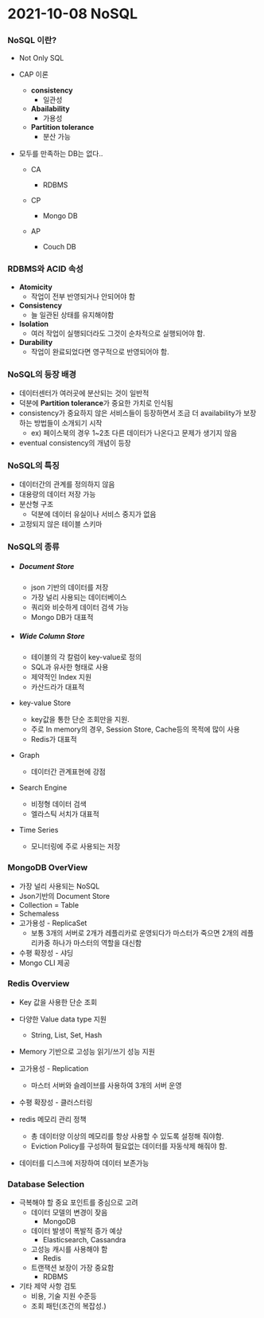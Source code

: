 # 2021-10-08 NoSQL

### NoSQL 이란?

- Not Only SQL

- CAP 이론

  - **consistency**
    - 일관성
  - **Abailability**
    - 가용성
  - **Partition tolerance**
    - 분산 가능

- 모두를 만족하는 DB는 없다..

  - CA

    - RDBMS

  - CP

    - Mongo DB

  - AP

    - Couch DB

      

### RDBMS와 ACID 속성

- **Atomicity**
  - 작업이 전부 반영되거나 안되어야 함
- **Consistency**
  - 늘 일관된 상태를 유지해야함
- **Isolation**
  - 여러 작업이 실행되더라도 그것이 순차적으로 실행되어야 함.
- **Durability**
  - 작업이 완료되었다면 영구적으로 반영되어야 함.



### NoSQL의 등장 배경

- 데이터센터가 여러곳에 분산되는 것이 일반적
- 덕분에 **Partition tolerance**가 중요한 가치로 인식됨
- consistency가 중요하지 않은 서비스들이 등장하면서 조금 더 availability가 보장하는 방법들이 소개되기 시작
  - ex) 페이스북의 경우 1~2초 다른 데이터가 나온다고 문제가 생기지 않음
- eventual consistency의 개념이 등장



### NoSQL의 특징

- 데이터간의 관계를 정의하지 않음
- 대용량의 데이터 저장 가능
- 분산형 구조
  - 덕분에 데이터 유실이나 서비스 중지가 없음
- 고정되지 않은 테이블 스키마



### NoSQL의 종류

- ##### Document Store

  - json 기반의 데이터를 저장
  - 가장 널리 사용되는 데이터베이스
  - 쿼리와 비슷하게 데이터 검색 가능
  - Mongo DB가 대표적

- ##### Wide Column Store

  - 테이블의 각 칼럼이 key-value로 정의
  - SQL과 유사한 형태로 사용
  - 제약적인 Index 지원
  - 카산드라가 대표적

- key-value Store

  - key값을 통한 단순 조회만을 지원.
  - 주로 In memory의 경우, Session Store, Cache등의 목적에 많이 사용
  - Redis가 대표적

- Graph

  - 데이터간 관계표현에 강점

- Search Engine

  - 비정형 데이터 검색
  - 엘라스틱 서치가 대표적

- Time Series

  - 모니터링에 주로 사용되는 저장



### MongoDB OverView

- 가장 널리 사용되는 NoSQL
- Json기반의 Document Store
- Collection = Table
- Schemaless
- 고가용성 - ReplicaSet
  - 보통 3개의 서버로 2개가 레플리카로 운영되다가 마스터가 죽으면 2개의 레플리카중 하나가 마스터의 역할을 대신함
- 수평 확장성 - 샤딩
- Mongo CLI 제공



### Redis Overview

- Key 값을 사용한 단순 조회
- 다양한 Value data type 지원
  - String, List, Set, Hash
- Memory 기반으로 고성능 읽기/쓰기 성능 지원
- 고가용성 - Replication
  - 마스터 서버와 슬레이브를 사용하여 3개의 서버 운영
- 수평 확장성 - 클러스터링

- redis 메모리 관리 정책
  - 총 데이터양 이상의 메모리를 항상 사용할 수 있도록 설정해 줘야함.
  - Eviction Policy를 구성하여 필요없는 데이터를 자동삭제 해줘야 함.
- 데이터를 디스크에 저장하여 데이터 보존가능



### Database Selection

- 극복해야 할 중요 포인트를 중심으로 고려
  - 데이터 모델의 변경이 잦음
    - MongoDB
  - 데이터 발생이 폭발적 증가 예상
    - Elasticsearch, Cassandra
  - 고성능 캐시를 사용해야 함
    - Redis
  - 트랜잭션 보장이 가장 중요함
    - RDBMS
- 기타 제약 사항 검토
  - 비용, 기술 지원 수준등
  - 조회 패턴(조건의 복잡성.)

